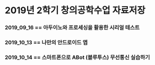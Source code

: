 # 2019년 2학기 창의공학수업 자료저장

### 2019_09_16 == 아두이노와 프로세싱을 활용한 시리얼 테스트
### 2019_10_13 == 나만의 안드로이드 앱 
### 2019_10_14 == 스마트폰으로 ABot (블루투스) 무선통신 실습하기 
